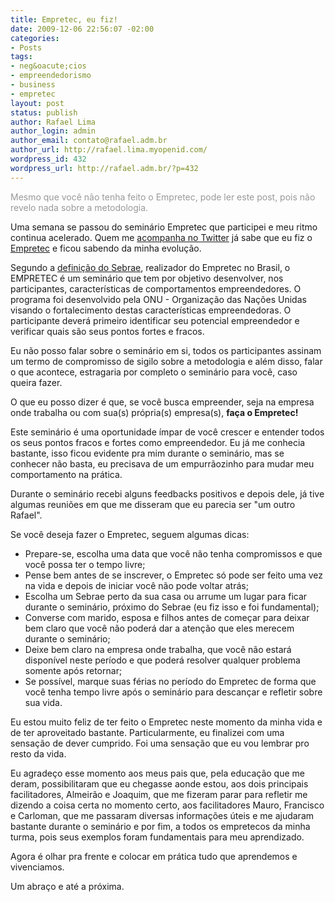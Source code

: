 ```yaml
---
title: Empretec, eu fiz!
date: 2009-12-06 22:56:07 -02:00
categories:
- Posts
tags:
- neg&oacute;cios
- empreendedorismo
- business
- empretec
layout: post
status: publish
author: Rafael Lima
author_login: admin
author_email: contato@rafael.adm.br
author_url: http://rafael.lima.myopenid.com/
wordpress_id: 432
wordpress_url: http://rafael.adm.br/?p=432
---
```


<span style="color: #999999;">Mesmo que voc&ecirc; n&atilde;o tenha feito o Empretec, pode ler este post, pois n&atilde;o revelo nada sobre a metodologia.</span>

Uma semana se passou do semin&aacute;rio Empretec que participei e meu ritmo continua acelerado. Quem me <a href="http://twitter.com/rafaelp">acompanha no Twitter</a> j&aacute; sabe que eu fiz o <a href="http://en.wikipedia.org/wiki/EMPRETEC">Empretec</a> e ficou sabendo da minha evolu&ccedil;&atilde;o.

Segundo a <a href="http://www.pa.sebrae.com.br/sessoes/educacao/empretec/default.asp">defini&ccedil;&atilde;o do Sebrae</a>, realizador do Empretec no Brasil, o EMPRETEC &eacute; um semin&aacute;rio que tem por objetivo desenvolver, nos participantes, caracter&iacute;sticas de comportamentos empreendedores. O programa foi desenvolvido pela ONU - Organiza&ccedil;&atilde;o das Na&ccedil;&otilde;es Unidas visando o fortalecimento destas caracter&iacute;sticas empreendedoras. O participante dever&aacute; primeiro identificar seu potencial empreendedor e verificar quais s&atilde;o seus pontos fortes e fracos.

Eu n&atilde;o posso falar sobre o semin&aacute;rio em si, todos os participantes assinam um termo de compromisso de sigilo sobre a metodologia e al&eacute;m disso, falar o que acontece, estragaria por completo o semin&aacute;rio para voc&ecirc;, caso queira fazer.

O que eu posso dizer &eacute; que, se voc&ecirc; busca empreender, seja na empresa onde trabalha ou com sua(s) pr&oacute;pria(s) empresa(s), <strong>fa&ccedil;a o Empretec!</strong>

Este semin&aacute;rio &eacute; uma oportunidade &iacute;mpar de voc&ecirc; crescer e entender todos os seus pontos fracos e fortes como empreendedor. Eu j&aacute; me conhecia bastante, isso ficou evidente pra mim durante o semin&aacute;rio, mas se conhecer n&atilde;o basta, eu precisava de um empurr&atilde;ozinho para mudar meu comportamento na pr&aacute;tica.

Durante o semin&aacute;rio recebi alguns feedbacks positivos e depois dele, j&aacute; tive algumas reuni&otilde;es em que me disseram que eu parecia ser "um outro Rafael".

Se voc&ecirc; deseja fazer o Empretec, seguem algumas dicas:
<ul>
	<li>Prepare-se, escolha uma data que voc&ecirc; n&atilde;o tenha compromissos e que voc&ecirc; possa ter o tempo livre;</li>
	<li>Pense bem antes de se inscrever, o Empretec s&oacute; pode ser feito uma vez na vida e depois de iniciar voc&ecirc; n&atilde;o pode voltar atr&aacute;s;</li>
	<li>Escolha um Sebrae perto da sua casa ou arrume um lugar para ficar durante o semin&aacute;rio, pr&oacute;ximo do Sebrae (eu fiz isso e foi fundamental);</li>
	<li>Converse com marido, esposa e filhos antes de come&ccedil;ar para deixar bem claro que voc&ecirc; n&atilde;o poder&aacute; dar a aten&ccedil;&atilde;o que eles merecem durante o semin&aacute;rio;</li>
	<li>Deixe bem claro na empresa onde trabalha, que voc&ecirc; n&atilde;o estar&aacute; dispon&iacute;vel neste per&iacute;odo e que poder&aacute; resolver qualquer problema somente ap&oacute;s retornar;</li>
	<li>Se poss&iacute;vel, marque suas f&eacute;rias no per&iacute;odo do Empretec de forma que voc&ecirc; tenha tempo livre ap&oacute;s o semin&aacute;rio para descan&ccedil;ar e refletir sobre sua vida.</li>
</ul>
Eu estou muito feliz de ter feito o Empretec neste momento da minha vida e de ter aproveitado bastante. Particularmente, eu finalizei com uma sensa&ccedil;&atilde;o de dever cumprido. Foi uma sensa&ccedil;&atilde;o que eu vou lembrar pro resto da vida.

Eu agrade&ccedil;o esse momento aos meus pais que, pela educa&ccedil;&atilde;o que me deram, possibilitaram que eu chegasse aonde estou, aos dois principais facilitadores, Almeir&atilde;o e Joaquim, que me fizeram parar para refletir me dizendo a coisa certa no momento certo, aos facilitadores Mauro, Francisco e Carloman, que me passaram diversas informa&ccedil;&otilde;es &uacute;teis e me ajudaram bastante durante o semin&aacute;rio e por fim, a todos os empretecos da minha turma, pois seus exemplos foram fundamentais para meu aprendizado.

Agora &eacute; olhar pra frente e colocar em pr&aacute;tica tudo que aprendemos e vivenciamos.

Um abra&ccedil;o e at&eacute; a pr&oacute;xima.
